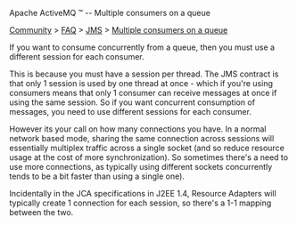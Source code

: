 Apache ActiveMQ ™ -- Multiple consumers on a queue 

[Community](community.html) > [FAQ](faq.html) > [JMS](jms.html) > [Multiple consumers on a queue](multiple-consumers-on-a-queue.html)


If you want to consume concurrently from a queue, then you must use a different session for each consumer.

This is because you must have a session per thread. The JMS contract is that only 1 session is used by one thread at once - which if you're using consumers means that only 1 consumer can receive messages at once if using the same session. So if you want concurrent consumption of messages, you need to use different sessions for each consumer.

However its your call on how many connections you have. In a normal network based mode, sharing the same connection across sessions will essentially multiplex traffic across a single socket (and so reduce resource usage at the cost of more synchronization). So sometimes there's a need to use more connections, as typically using different sockets concurrently tends to be a bit faster than using a single one).

Incidentally in the JCA specifications in J2EE 1.4, Resource Adapters will typically create 1 connection for each session, so there's a 1-1 mapping between the two.


